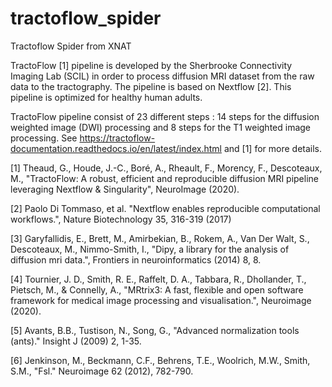 # tractoflow_spider
Tractoflow Spider from XNAT

TractoFlow [1] pipeline is developed by the Sherbrooke Connectivity Imaging Lab (SCIL) in order to process
diffusion MRI dataset from the raw data to the tractography. The pipeline is based on Nextflow [2].
This pipeline is optimized for healthy human adults.

TractoFlow pipeline consist of 23 different steps : 14 steps for the diffusion weighted image (DWI) processing and 8
steps for the T1 weighted image processing.
See https://tractoflow-documentation.readthedocs.io/en/latest/index.html and [1] for more details.

[1] Theaud, G., Houde, J.-C., Boré, A., Rheault, F., Morency, F., Descoteaux, M.,
    "TractoFlow: A robust, efficient and reproducible diffusion MRI pipeline leveraging Nextflow & Singularity",
    NeuroImage (2020).

[2] Paolo Di Tommaso, et al. "Nextflow enables reproducible computational workflows.", Nature Biotechnology 35, 316-319
    (2017)

[3] Garyfallidis, E., Brett, M., Amirbekian, B., Rokem, A., Van Der Walt, S., Descoteaux, M., Nimmo-Smith, I.,
    "Dipy, a library for the analysis of diffusion mri data.", Frontiers in neuroinformatics (2014) 8, 8.

[4] Tournier, J. D., Smith, R. E., Raffelt, D. A., Tabbara, R., Dhollander, T., Pietsch, M., & Connelly, A.,
    "MRtrix3: A fast, flexible and open software framework for medical image processing and visualisation.",
    Neuroimage (2020).

[5] Avants, B.B., Tustison, N., Song, G., "Advanced normalization tools (ants)." Insight J (2009) 2, 1-35.

[6] Jenkinson, M., Beckmann, C.F., Behrens, T.E., Woolrich, M.W., Smith, S.M., "Fsl." Neuroimage 62 (2012), 782-790.
